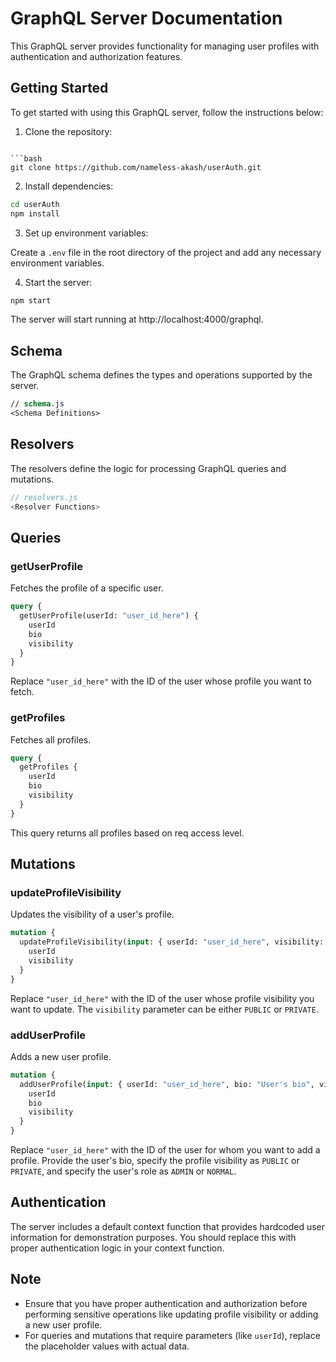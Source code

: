 # GraphQL Server Documentation

This GraphQL server provides functionality for managing user profiles with authentication and authorization features.

## Getting Started

To get started with using this GraphQL server, follow the instructions below:

1. Clone the repository:

```

```bash
git clone https://github.com/nameless-akash/userAuth.git
```

2. Install dependencies:

```bash
cd userAuth
npm install
```

3. Set up environment variables:

Create a `.env` file in the root directory of the project and add any necessary environment variables.

4. Start the server:

```bash
npm start
```

The server will start running at http://localhost:4000/graphql.

## Schema

The GraphQL schema defines the types and operations supported by the server.

```graphql
// schema.js
<Schema Definitions>
```

## Resolvers

The resolvers define the logic for processing GraphQL queries and mutations.

```javascript
// resolvers.js
<Resolver Functions>
```

## Queries

### getUserProfile

Fetches the profile of a specific user.

```graphql
query {
  getUserProfile(userId: "user_id_here") {
    userId
    bio
    visibility
  }
}
```

Replace `"user_id_here"` with the ID of the user whose profile you want to fetch.

### getProfiles

Fetches all profiles.

```graphql
query {
  getProfiles {
    userId
    bio
    visibility
  }
}
```

This query returns all profiles based on req access level.

## Mutations

### updateProfileVisibility

Updates the visibility of a user's profile.

```graphql
mutation {
  updateProfileVisibility(input: { userId: "user_id_here", visibility: PUBLIC }) {
    userId
    visibility
  }
}
```

Replace `"user_id_here"` with the ID of the user whose profile visibility you want to update. The `visibility` parameter can be either `PUBLIC` or `PRIVATE`.

### addUserProfile

Adds a new user profile.

```graphql
mutation {
  addUserProfile(input: { userId: "user_id_here", bio: "User's bio", visibility: PUBLIC, role: NORMAL }) {
    userId
    bio
    visibility
  }
}
```

Replace `"user_id_here"` with the ID of the user for whom you want to add a profile. Provide the user's bio, specify the profile visibility as `PUBLIC` or `PRIVATE`, and specify the user's role as `ADMIN` or `NORMAL`.

## Authentication

The server includes a default context function that provides hardcoded user information for demonstration purposes. You should replace this with proper authentication logic in your context function.

## Note

- Ensure that you have proper authentication and authorization before performing sensitive operations like updating profile visibility or adding a new user profile.
- For queries and mutations that require parameters (like `userId`), replace the placeholder values with actual data.

